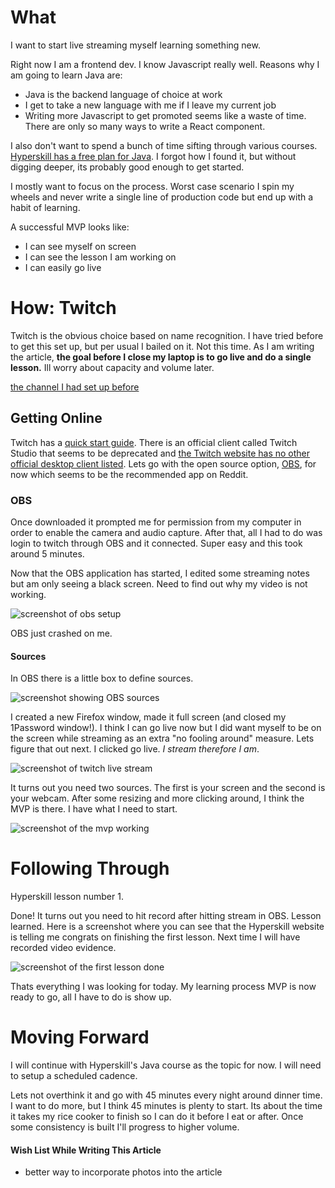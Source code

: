 # What
I want to start live streaming myself learning something new.

Right now I am a frontend dev. I know Javascript really well. Reasons why I am going to learn Java are:
- Java is the backend language of choice at work
- I get to take a new language with me if I leave my current job
- Writing more Javascript to get promoted seems like a waste of time. There are only so many ways to write a React component.

I also don't want to spend a bunch of time sifting through various courses. [Hyperskill has a free plan for Java](https://hyperskill.org/study-plan). I forgot how I found it, but without digging deeper, its probably good enough to get started.

I mostly want to focus on the process. Worst case scenario I spin my wheels and never write a single line of production code but end up with a habit of learning.

A successful MVP looks like:
- I can see myself on screen
- I can see the lesson I am working on
- I can easily go live

# How: Twitch
Twitch is the obvious choice based on name recognition. I have tried before to get this set up, but per usual I bailed on it. Not this time. As I am writing the article, **the goal before I close my laptop is to go live and do a single lesson.** Ill worry about capacity and volume later.

[the channel I had set up before](https://www.twitch.tv/bored_frontend_dev)
## Getting Online
Twitch has a [quick start guide](https://help.twitch.tv/s/article/how-do-i-stream-faq?language=en_US). There is an official client called Twitch Studio that seems to be deprecated and [the Twitch website has no other official desktop client listed](https://dashboard.twitch.tv/u/bored_frontend_dev/broadcast). Lets go with the open source option, [OBS](https://obsproject.com/), for now which seems to be the recommended app on Reddit.
### OBS
Once downloaded it prompted me for permission from my computer in order to enable the camera and audio capture. After that, all I had to do was login to twitch through OBS and it connected. Super easy and this took around 5 minutes.

Now that the OBS application has started, I edited some streaming notes but am only seeing a black screen. Need to find out why my video is not working.

![screenshot of obs setup](https://imagedelivery.net/XM0rX8WdEGAqoK0m1yhClg/b55256f4-b343-40a6-ac9d-3a130d6d2700/public)

OBS just crashed on me.
#### Sources
In OBS there is a little box to define sources.

![screenshot showing OBS sources](https://imagedelivery.net/XM0rX8WdEGAqoK0m1yhClg/5fe860ec-0f2d-4785-8f2f-20faf9012b00/public)

I created a new Firefox window, made it full screen (and closed my 1Password window!). I think I can go live now but I did want myself to be on the screen while streaming as an extra "no fooling around" measure. Lets figure that out next. I clicked go live. *I stream therefore I am*.

![screenshot of twitch live stream](https://imagedelivery.net/XM0rX8WdEGAqoK0m1yhClg/91e3c2b7-3ba0-4658-d12c-ac559290bc00/public)

It turns out you need two sources. The first is your screen and the second is your webcam. After some resizing and more clicking around, I think the MVP is there. I have what I need to start.

![screenshot of the mvp working](https://imagedelivery.net/XM0rX8WdEGAqoK0m1yhClg/37b10353-5cc7-41d2-67c0-2338f3d77d00/public)

# Following Through
Hyperskill lesson number 1.

Done! It turns out you need to hit record after hitting stream in OBS. Lesson learned. Here is a screenshot where you can see that the Hyperskill website is telling me congrats on finishing the first lesson. Next time I will have recorded video evidence.

![screenshot of the first lesson done](https://imagedelivery.net/XM0rX8WdEGAqoK0m1yhClg/e7ff7170-2963-4995-6247-34e282ab3200/public)

Thats everything I was looking for today. My learning process MVP is now ready to go, all I have to do is show up.
# Moving Forward
I will continue with Hyperskill's Java course as the topic for now. I will need to setup a scheduled cadence. 

Lets not overthink it and go with 45 minutes every night around dinner time. I want to do more, but I think 45 minutes is plenty to start. Its about the time it takes my rice cooker to finish so I can do it before I eat or after. Once some consistency is built I'll progress to higher volume.
#### Wish List While Writing This Article
- better way to incorporate photos into the article




